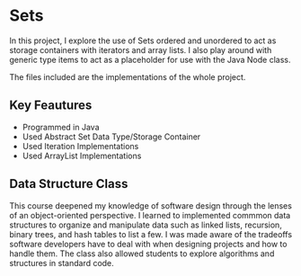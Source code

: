 # Sets

In this project, I explore the use of Sets ordered and unordered to act as storage containers with iterators and array lists. I also play around with generic type items to act as a placeholder for use with the Java Node class.

The files included are the implementations of the whole project.

## Key Feautures

- Programmed in Java
- Used Abstract Set Data Type/Storage Container
- Used Iteration Implementations
- Used ArrayList Implementations

## Data Structure Class

This course deepened my knowledge of software design through the lenses of an object-oriented perspective. I learned to implemented commmon data structures to organize and manipulate data such as linked lists, recursion, binary trees, and hash tables to list a few. I was made aware of the tradeoffs software developers have to deal with when designing projects and how to handle them. The class also allowed students to explore algorithms and structures in standard code.
